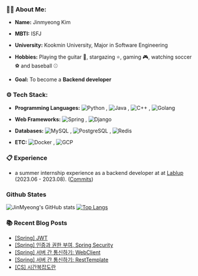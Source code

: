 ### 🧑‍💻 About Me:

- **Name:** Jinmyeong Kim

- **MBTI:** ISFJ
  
- **University:** Kookmin University, Major in Software Engineering
  
- **Hobbies:** Playing the guitar 🎸, stargazing ⭐️, gaming 🎮, watching soccer ⚽️ and baseball ⚾️
  
- **Goal:** To become a **Backend developer**

### ⚙️ Tech Stack:
- **Programming Languages:** ![Python](https://img.shields.io/badge/python-blue.svg)
, ![Java](https://img.shields.io/badge/Java-orange.svg)
, ![C++](https://img.shields.io/badge/C%2B%2B-purple.svg)
, ![Golang](https://img.shields.io/badge/Go-blue.svg)

  
- **Web Frameworks:** ![Spring](https://img.shields.io/badge/Spring-green.svg)
, ![Django](https://img.shields.io/badge/Django-blue.svg)

  
- **Databases:** ![MySQL](https://img.shields.io/badge/MySQL-blue.svg)
, ![PostgreSQL](https://img.shields.io/badge/PostgreSQL-purple.svg)
, ![Redis](https://img.shields.io/badge/Redis-red.svg)


- **ETC:** ![Docker](https://img.shields.io/badge/Docker-blue.svg)
, ![GCP](https://img.shields.io/badge/GCP-blue.svg)


### 📋 Experience
- a summer internship experience as a backend developer at at [Lablup](https://github.com/lablup) (2023.06 - 2023.08). ([Commits](https://github.com/lablup/backend.ai/commits?author=kimjinmyeong))

### Github States
![JinMyeong's GitHub stats](https://github-readme-stats.vercel.app/api?username=kimjinmyeong&show_icons=true&theme=dracula)
[![Top Langs](https://github-readme-stats.vercel.app/api/top-langs/?username=kimjinmyeong&layout=compact&hide=jupyter%20notebook,SCSS,HTML,Ruby,CSS)](https://github.com/kimjinmyeong/github-readme-stats)

### 📚 Recent Blog Posts
<!-- BLOG-POST-LIST:START -->
- [[Spring] JWT](https://bezzang2.tistory.com/170)
- [[Spring] 인증과 권한 부여, Spring Security](https://bezzang2.tistory.com/169)
- [[Spring] 서버 간 통신하기: WebClient](https://bezzang2.tistory.com/168)
- [[Spring] 서버 간 통신하기: RestTemplate](https://bezzang2.tistory.com/167)
- [[CS] 시간복잡도란](https://bezzang2.tistory.com/166)
<!-- BLOG-POST-LIST:END -->

